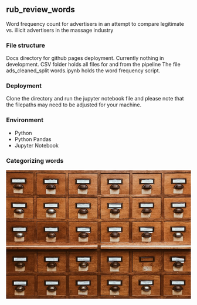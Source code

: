 ## rub_review_words

Word frequency count for advertisers in an attempt to compare legitimate vs. illicit advertisers in the massage industry

### File structure
Docs directory for github pages deployment. Currently nothing in development.
CSV folder holds all files for and from the pipeline
The file ads_cleaned_split words.ipynb holds the word frequency script. 

### Deployment
Clone the directory and run the jupyter notebook file and please note that the 
filepaths may need to be adjusted for your machine. 

### Environment
- Python
- Python Pandas
- Jupyter Notebook

### Categorizing words
![](docs/images/words.jpg)



